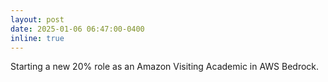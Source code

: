 ```yaml
---
layout: post
date: 2025-01-06 06:47:00-0400
inline: true
---
```


Starting a new 20% role as an Amazon Visiting Academic in AWS Bedrock.

